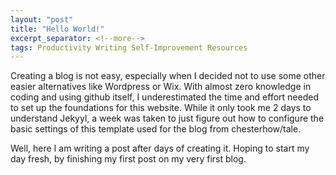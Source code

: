 ```yaml
---
layout: "post"
title: "Hello World!"
excerpt_separator: <!--more-->
tags: Productivity Writing Self-Improvement Resources
---
```


Creating a blog is not easy, especially when I decided not to use some other easier alternatives like Wordpress or Wix. With almost zero knowledge in coding and using github itself, I underestimated the time and effort needed to set up the foundations for this website. While it only took me 2 days to understand Jekyyl, a week was taken to just figure out how to configure the basic settings of this template used for the blog from chesterhow/tale. 

Well, here I am writing a post after days of creating it. Hoping to start my day fresh, by finishing my first post on my very first blog.
